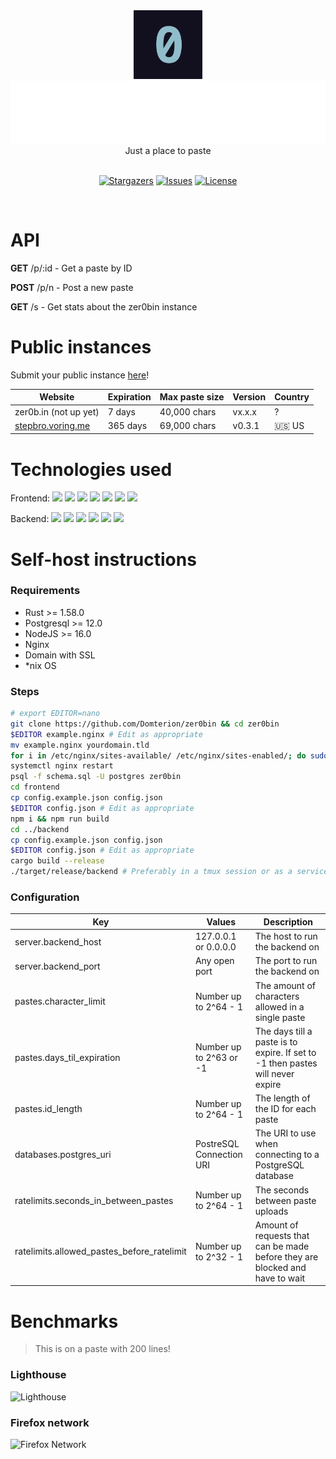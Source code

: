 <div align="center">
    <img src="zero.png" height="110px"/>
	<br>
    <img src="zer0bin.svg" height="100"/>
	<br>
    Just a place to paste
    <br>
	<br>
    <p align="center">
	<a href="https://github.com/domterion/zer0bin/stargazers">
		<img alt="Stargazers" src="https://custom-icon-badges.herokuapp.com/github/stars/domterion/zer0bin?style=for-the-badge&logo=star&color=f6c177&logoColor=31748f&labelColor=12101F"></a>
<!-- 	<a href="https://github.com/domterion/zer0bin/releases/latest">
		<img alt="Releases" src="https://img.shields.io/github/release/domterion/zer0bin?style=for-the-badge&logo=github&color=31748f&logoColor=ebbcba&labelColor=12101F"/></a> -->
	<a href="https://github.com/domterion/zer0bin/issues">
		<img alt="Issues" src="https://custom-icon-badges.herokuapp.com/github/issues/domterion/zer0bin?style=for-the-badge&logo=issue-opened&color=9ccfd8&logoColor=eb6f92&labelColor=12101F"></a>
	<a href="https://github.com/Domterion/zer0bin/blob/main/LICENSE">
		<img alt="License" src="https://custom-icon-badges.herokuapp.com/github/license/domterion/zer0bin?style=for-the-badge&logo=law&color=c4a7e7&logoColor=ebbcba&labelColor=12101F"></a>
</p>
    <br>
</div>

# API

**GET** /p/:id - Get a paste by ID

**POST** /p/n - Post a new paste

**GET** /s - Get stats about the zer0bin instance

# Public instances

Submit your public instance [here](https://github.com/Domterion/zer0bin/issues/new?assignees=&labels=&template=03_public_instance.md&title=%F0%9F%9A%80+)!

| Website                                        | Expiration | Max paste size | Version | Country |
| ---------------------------------------------- | ---------- | ---------------| --------| ------- |
| zer0b.in (not up yet)                          | 7 days     | 40,000 chars   | vx.x.x  | ?       |
| [stepbro.voring.me](https://stepbro.voring.me) | 365 days   | 69,000 chars   | v0.3.1  | 🇺🇸 US   |

# Technologies used

Frontend: <a href="https://pugjs.org/"><img src="https://camo.githubusercontent.com/2eb688a747805c9acd144faf728c8a30f86fc4ca5fb39e6528232f0372151364/68747470733a2f2f63646e2e7261776769742e636f6d2f7075676a732f7075672d6c6f676f2f656563343336636565386664396431373236643738333963626539396431663639343639326330632f5356472f7075672d66696e616c2d6c6f676f2d5f2d636f6c6f75722d3132382e737667" height=25/></a> <a href="https://parceljs.org/"><img src="https://cdn.discordapp.com/attachments/810799100940255260/952772963189526578/ezgif.com-gif-maker17.png" height=25/></a> <a href="https://rosepinetheme.com/"><img src="https://raw.githubusercontent.com/rose-pine/rose-pine-theme/27ee1976cc42a85edff37fe22c16de180c4874dc/assets/icon.svg" height=25/></a> <a href="https://jquery.com/"><img src="https://external-content.duckduckgo.com/iu/?u=https%3A%2F%2Flogodix.com%2Flogo%2F941120.png" height=25/></a> <a href="https://highlightjs.org/"><img src="https://avatars.githubusercontent.com/u/9039821?s=200&v=4" height=25/></a> <a href="https://github.com/ant-design/ant-design-icons"><img src="https://avatars.githubusercontent.com/u/12101536?s=200&v=4" height=25/></a> <a href="https://npmjs.org"><img src="https://authy.com/wp-content/uploads/npm-logo.png" height=25/></a>

Backend: <a href="https://actix.rs/"><img src="https://pool.jortage.com/voringme/misskey/4b9341f0-131f-4c7c-8a99-73b9ae6fa64c.png" height=25/></a> <a href="https://github.com/serde-rs/serde"><img src="https://cdn.discordapp.com/attachments/810799100940255260/949485779242070076/unknown.png" height=25/></a> <a href="https://github.com/launchbadge/sqlx"><img src="https://pool.jortage.com/voringme/misskey/addbd8d2-4eba-462d-b7f4-0d5f81b991ac.png" height=25/></a> <a href="https://github.com/chronotope/chrono"><img src="https://avatars.githubusercontent.com/u/20810954?s=200&v=4" height=25/></a> <a href="https://www.postgresql.org/"><img src="https://upload.wikimedia.org/wikipedia/commons/thumb/2/29/Postgresql_elephant.svg/1985px-Postgresql_elephant.svg.png" height=25/></a> <a href="https://github.com/ai/nanoid"><img src="https://camo.githubusercontent.com/c306d97014be1caa9a2a511a0ff4722d54a77b0b6c81a18c81113d6051408325/68747470733a2f2f61692e6769746875622e696f2f6e616e6f69642f6c6f676f2e737667" height=25/></a>

# Self-host instructions

### Requirements

- Rust >= 1.58.0
- Postgresql >= 12.0
- NodeJS >= 16.0
- Nginx
- Domain with SSL
- \*nix OS

### Steps
<!--
1. `git clone https://github.com/Domterion/zer0bin && cd zer0bin`
2. Edit `example.nginx` as appropriate, then `mv example.nginx yourdomain.tld && for i in /etc/nginx/sites-available/ /etc/nginx/sites-enabled/; do cp ./yourdomain.tld $i; done && systemctl nginx restart`
3. `psql -f schema.sql -U postgres zer0bin`
4. `cd frontend`
5. `cp config.example.json config.json` and edit as appropriate
6. `npm i && npm run build`
7. `cd ../backend`
8. `cp config.example.json config.json` and edit as appropriate
9. `cargo build --release`
10. `./target/release/backend` (preferably in a tmux session or as a service)
-->

```bash
# export EDITOR=nano
git clone https://github.com/Domterion/zer0bin && cd zer0bin
$EDITOR example.nginx # Edit as appropriate
mv example.nginx yourdomain.tld
for i in /etc/nginx/sites-available/ /etc/nginx/sites-enabled/; do sudo cp ./yourdomain.tld $i; done
systemctl nginx restart
psql -f schema.sql -U postgres zer0bin
cd frontend
cp config.example.json config.json
$EDITOR config.json # Edit as appropriate
npm i && npm run build
cd ../backend
cp config.example.json config.json
$EDITOR config.json # Edit as appropriate
cargo build --release
./target/release/backend # Preferably in a tmux session or as a service
```

### Configuration

| Key                                        | Values                   | Description                                                                    |
| ------------------------------------------ | ------------------------ | ------------------------------------------------------------------------------ |
| server.backend_host                        | 127.0.0.1 or 0.0.0.0     | The host to run the backend on                                                 |
| server.backend_port                        | Any open port            | The port to run the backend on                                                 |
| pastes.character_limit                     | Number up to 2^64 - 1    | The amount of characters allowed in a single paste                             |
| pastes.days_til_expiration                 | Number up to 2^63 or -1  | The days till a paste is to expire. If set to -1 then pastes will never expire |
| pastes.id_length                           | Number up to 2^64 - 1    | The length of the ID for each paste                                            |
| databases.postgres_uri                     | PostreSQL Connection URI | The URI to use when connecting to a PostgreSQL database                        |
| ratelimits.seconds_in_between_pastes       | Number up to 2^64 - 1    | The seconds between paste uploads                                              |
| ratelimits.allowed_pastes_before_ratelimit | Number up to 2^32 - 1    | Amount of requests that can be made before they are blocked and have to wait   |

# Benchmarks
> This is on a paste with 200 lines!

### Lighthouse
![Lighthouse](https://user-images.githubusercontent.com/44733677/158105961-7e186b86-54a8-44ac-ad81-65d6cd4b8eb2.png)

### Firefox network
![Firefox Network](https://user-images.githubusercontent.com/44733677/158106344-71c4bb71-450b-4c9a-8473-05e304da41f3.png)
